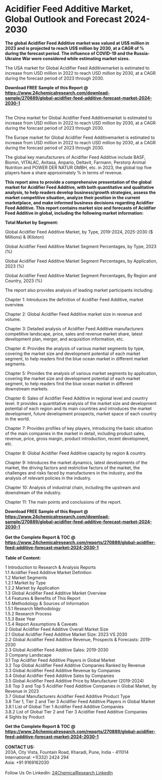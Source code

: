 <h1>Acidifier Feed Additive Market, Global Outlook and Forecast 2024-2030</h1><p><strong>The global Acidifier Feed Additive market was valued at US$ million in 2023 and is projected to reach US$ million by 2030, at a CAGR of % during the forecast period. The influence of COVID-19 and the Russia-Ukraine War were considered while estimating market sizes.</strong></p><p>
</p><p>The USA market for Global Acidifier Feed Additivemarket is estimated to increase from USD million in 2022 to reach USD million by 2030, at a CAGR during the forecast period of 2023 through 2030.</p><div><b>Download FREE Sample of this Report @ 
            <a href="https://www.24chemicalresearch.com/download-sample/270889/global-acidifier-feed-additive-forecast-market-2024-2030-1">
            https://www.24chemicalresearch.com/download-sample/270889/global-acidifier-feed-additive-forecast-market-2024-2030-1</a></b></div><br><p>
</p><p>The China market for Global Acidifier Feed Additivemarket is estimated to increase from USD million in 2022 to reach USD million by 2030, at a CAGR during the forecast period of 2023 through 2030.</p><p>
</p><p>The Europe market for Global Acidifier Feed Additivemarket is estimated to increase from USD million in 2022 to reach USD million by 2030, at a CAGR during the forecast period of 2023 through 2030.</p><p>
</p><p>The global key manufacturers of Acidifier Feed Additive include BASF, Biomin, VITALAC, Avitasa, Anpario, Deltavit, Farmann, Perstorp Animal Nutrition and POWER DER NATUR GMBH, etc. in 2023, the global top five players have a share approximately % in terms of revenue.</p><p>
<strong>This report aims to provide a comprehensive presentation of the global market for Acidifier Feed Additive, with both quantitative and qualitative analysis, to help readers develop business/growth strategies, assess the market competitive situation, analyze their position in the current marketplace, and make informed business decisions regarding Acidifier Feed Additive. This report contains market size and forecasts of Acidifier Feed Additive in global, including the following market information:</strong></p><p>
</p><p>
<strong>Total Market by Segment:</strong></p><p>
Global Acidifier Feed Additive Market, by Type, 2019-2024, 2025-2030 ($ Millions) &amp; (Kiloton)</p><p>
Global Acidifier Feed Additive Market Segment Percentages, by Type, 2023 (%)</p><p>
</p><p>
Global Acidifier Feed Additive Market Segment Percentages, by Application, 2023 (%)</p><p>
</p><p>
Global Acidifier Feed Additive Market Segment Percentages, By Region and Country, 2023 (%)</p><p>
</p><p>
The report also provides analysis of leading market participants including:</p><p>
</p><p>
</p><p>
Chapter 1: Introduces the definition of Acidifier Feed Additive, market overview.</p><p>
Chapter 2: Global Acidifier Feed Additive market size in revenue and volume.</p><p>
Chapter 3: Detailed analysis of Acidifier Feed Additive manufacturers competitive landscape, price, sales and revenue market share, latest development plan, merger, and acquisition information, etc.</p><p>
Chapter 4: Provides the analysis of various market segments by type, covering the market size and development potential of each market segment, to help readers find the blue ocean market in different market segments.</p><p>
Chapter 5: Provides the analysis of various market segments by application, covering the market size and development potential of each market segment, to help readers find the blue ocean market in different downstream markets.</p><p>
Chapter 6: Sales of Acidifier Feed Additive in regional level and country level. It provides a quantitative analysis of the market size and development potential of each region and its main countries and introduces the market development, future development prospects, market space of each country in the world.</p><p>
Chapter 7: Provides profiles of key players, introducing the basic situation of the main companies in the market in detail, including product sales, revenue, price, gross margin, product introduction, recent development, etc.</p><p>
Chapter 8: Global Acidifier Feed Additive capacity by region &amp; country.</p><p>
Chapter 9: Introduces the market dynamics, latest developments of the market, the driving factors and restrictive factors of the market, the challenges and risks faced by manufacturers in the industry, and the analysis of relevant policies in the industry.</p><p>
Chapter 10: Analysis of industrial chain, including the upstream and downstream of the industry.</p><p>
Chapter 11: The main points and conclusions of the report.</p><div><b>Download FREE Sample of this Report @ 
            <a href="https://www.24chemicalresearch.com/download-sample/270889/global-acidifier-feed-additive-forecast-market-2024-2030-1">
            https://www.24chemicalresearch.com/download-sample/270889/global-acidifier-feed-additive-forecast-market-2024-2030-1</a></b></div><br><div><b>Get the Complete Report & TOC @ 
            <a href="https://www.24chemicalresearch.com/reports/270889/global-acidifier-feed-additive-forecast-market-2024-2030-1">
            https://www.24chemicalresearch.com/reports/270889/global-acidifier-feed-additive-forecast-market-2024-2030-1</a></b></div><br>
            <b>Table of Content:</b><p>1 Introduction to Research & Analysis Reports<br />
    1.1 Acidifier Feed Additive Market Definition<br />
    1.2 Market Segments<br />
        1.2.1 Market by Type<br />
        1.2.2 Market by Application<br />
    1.3 Global Acidifier Feed Additive Market Overview<br />
    1.4 Features & Benefits of This Report<br />
    1.5 Methodology & Sources of Information<br />
        1.5.1 Research Methodology<br />
        1.5.2 Research Process<br />
        1.5.3 Base Year<br />
        1.5.4 Report Assumptions & Caveats<br />
2 Global Acidifier Feed Additive Overall Market Size<br />
    2.1 Global Acidifier Feed Additive Market Size: 2023 VS 2030<br />
    2.2 Global Acidifier Feed Additive Revenue, Prospects & Forecasts: 2019-2030<br />
    2.3 Global Acidifier Feed Additive Sales: 2019-2030<br />
3 Company Landscape<br />
    3.1 Top Acidifier Feed Additive Players in Global Market<br />
    3.2 Top Global Acidifier Feed Additive Companies Ranked by Revenue<br />
    3.3 Global Acidifier Feed Additive Revenue by Companies<br />
    3.4 Global Acidifier Feed Additive Sales by Companies<br />
    3.5 Global Acidifier Feed Additive Price by Manufacturer (2019-2024)<br />
    3.6 Top 3 and Top 5 Acidifier Feed Additive Companies in Global Market, by Revenue in 2023<br />
    3.7 Global Manufacturers Acidifier Feed Additive Product Type<br />
    3.8 Tier 1, Tier 2 and Tier 3 Acidifier Feed Additive Players in Global Market<br />
        3.8.1 List of Global Tier 1 Acidifier Feed Additive Companies<br />
        3.8.2 List of Global Tier 2 and Tier 3 Acidifier Feed Additive Companies<br />
4 Sights by Product</p><div><b>Get the Complete Report & TOC @ 
            <a href="https://www.24chemicalresearch.com/reports/270889/global-acidifier-feed-additive-forecast-market-2024-2030-1">
            https://www.24chemicalresearch.com/reports/270889/global-acidifier-feed-additive-forecast-market-2024-2030-1</a></b></div><br><b>CONTACT US:</b><br>
            203A, City Vista, Fountain Road, Kharadi, Pune, India - 411014<br>
            International: +1(332) 2424 294<br>
            Asia: +91 9169162030 <br><br>
            Follow Us On LinkedIn: <a href="https://www.linkedin.com/company/24chemicalresearch/">24ChemicalResearch LinkedIn</a>